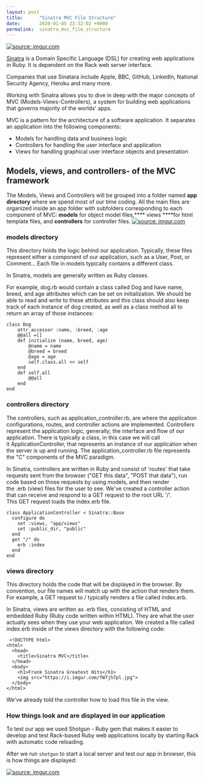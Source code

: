 ```yaml
---
layout: post
title:      "Sinatra MVC File Structure"
date:       2020-01-05 23:32:02 +0000
permalink:  sinatra_mvc_file_structure
---
```



<a href="https://imgur.com/YGB8RXM"><img src="https://i.imgur.com/YGB8RXMl.png" title="source: imgur.com" /></a>

[Sinatra](http://sinatrarb.com/) is a Domain Specific Language (DSL) for creating web applications in Ruby. It is dependent on the Rack web server interface. 

Companies that use Sinatara include Apple, BBC, GitHub, LinkedIn, National Security Agency, Heroku and many more.

Working with Sinatra allows you to dive in deep with the major concepts of MVC (Models-Views-Controllers), a system for building web applications that governs majority of the worlds' apps. 

MVC is a pattern for the architecture of a software application. It separates an application into the following components:
* Models for handling data and business logic
* Controllers for handling the user interface and application
* Views for handling graphical user interface objects and presentation

## Models, views, and controllers- of the MVC framework
The Models, Views and Controllers will be grouped into a folder named **app directory** where we spend most of our time coding. All the main files are organized inside an app folder with subfolders corresponding to each component of MVC: **models** for object model files,****  views  ****for html template files, and **controllers** for controller files.
<a href="https://imgur.com/3Vnt72p"><img src="https://i.imgur.com/3Vnt72pl.png" title="source: imgur.com" /></a>
### models directory
This directory holds the logic behind our application. Typically, these files represent either a component of our application, such as a User, Post, or Comment... Each file in models typically contains a different class. 

In Sinatra, models are generally written as Ruby classes. 

For example, dog.rb would contain a class called Dog and have name, breed, and age attributes which can be set on initialization. We should be able to read and write to these attributes and this class should also keep track of each instance of dog created, as well as a class method all to return an array of those instances: 
```
class Dog
    attr_accessor :name, :breed, :age
    @@all =[]
    def initialize (name, breed, age)
        @name = name
        @breed = breed
        @age = age
        self.class.all << self
    end
    def self.all
        @@all
    end  
end
```
### controllers directory
The controllers, such as application_controller.rb, are where the application configurations, routes, and controller actions are implemented. Controllers represent the application logic, generally; the interface and flow of our application. There is typically a class, in this case we will call it ApplicationController, that represents an instance of our application when the server is up and running. The application_controller.rb file represents the "C" components of the MVC paradigm.

In Sinatra, controllers are written in Ruby and consist of 'routes' that take requests sent from the browser ("GET this data", "POST that data"), run code based on those requests by using models, and then render the .erb (view) files for the user to see. We've created a controller action that can receive and respond to a GET request to the root URL '/'. This GET request loads the index.erb file.
```
class ApplicationController < Sinatra::Base
  configure do
  	set :views, "app/views"
  	set :public_dir, "public"
  end
  get "/" do
  	erb :index
  end
end

```
### views directory
This directory holds the code that will be displayed in the browser. By convention, our file names will match up with the action that renders them. For example, a GET request to / typically renders a file called index.erb.

In Sinatra, views are written as .erb files, consisting of HTML and embedded Ruby (Ruby code written within HTML). They are what the user actually sees when they use your web application. We created a file called index.erb inside of the views directory with the following code: 
```
 <!DOCTYPE html>
<html>
  <head>
    <title>Sinatra MVC</title>
  </head>
  <body>
    <h1>Frank Sinatra Greatest Hits</h1>
    <img src="https://i.imgur.com/fW7jh7pl.jpg">
  </body>
</html>
 ```

We've already told the controller how to load this file in the view. 
### How things look and are displayed in our application
To test our app we used Shotgun - Ruby gem that makes it easier to develop and test Rack-based Ruby web applications locally by starting Rack with automatic code reloading. 

After we run `shotgun` to start a local server and test our app in browser, this is how things are displayed: 


<a href="https://imgur.com/tAlg29y"><img src="https://i.imgur.com/tAlg29yl.png" title="source: imgur.com" /></a>

